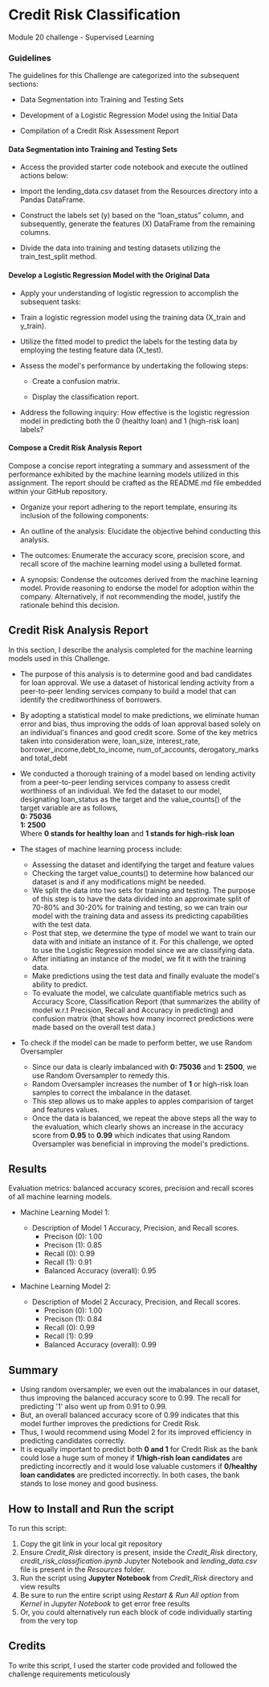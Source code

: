 # Credit Risk Classification
Module 20 challenge - Supervised Learning

### Guidelines
The guidelines for this Challenge are categorized into the subsequent sections:

* Data Segmentation into Training and Testing Sets

* Development of a Logistic Regression Model using the Initial Data

* Compilation of a Credit Risk Assessment Report

#### Data Segmentation into Training and Testing Sets
* Access the provided starter code notebook and execute the outlined actions below:

* Import the lending_data.csv dataset from the Resources directory into a Pandas DataFrame.

* Construct the labels set (y) based on the “loan_status” column, and subsequently, generate the features (X) DataFrame from the remaining columns.

* Divide the data into training and testing datasets utilizing the train_test_split method.

#### Develop a Logistic Regression Model with the Original Data

* Apply your understanding of logistic regression to accomplish the subsequent tasks:

* Train a logistic regression model using the training data (X_train and y_train).

* Utilize the fitted model to predict the labels for the testing data by employing the testing feature data (X_test).

* Assess the model's performance by undertaking the following steps:

    * Create a confusion matrix.

    * Display the classification report.

* Address the following inquiry: How effective is the logistic regression model in predicting both the 0 (healthy loan) and 1 (high-risk loan) labels?

#### Compose a Credit Risk Analysis Report
Compose a concise report integrating a summary and assessment of the performance exhibited by the machine learning models utilized in this assignment. The report should be crafted as the README.md file embedded within your GitHub repository.

* Organize your report adhering to the report template, ensuring its inclusion of the following components:

* An outline of the analysis: Elucidate the objective behind conducting this analysis.

* The outcomes: Enumerate the accuracy score, precision score, and recall score of the machine learning model using a bulleted format.

* A synopsis: Condense the outcomes derived from the machine learning model. Provide reasoning to endorse the model for adoption within the company. Alternatively, if not recommending the model, justify the rationale behind this decision.

## Credit Risk Analysis Report

In this section, I describe the analysis completed for the machine learning models used in this Challenge. 

* The purpose of this analysis is to determine good and bad candidates for loan approval. We use a dataset of historical lending activity from a peer-to-peer lending services company to build a model that can identify the creditworthiness of borrowers.<br>

* By adopting a statistical model to make predictions, we eliminate human error and bias, thus improving the odds of loan approval based solely on an individual's finances and good credit score. Some of the key metrics taken into consideration were, loan_size, interest_rate,	borrower_income,debt_to_income,	num_of_accounts, derogatory_marks and total_debt <br>


* We conducted a thorough training of a model based on lending activity from a peer-to-peer lending services company to assess credit worthiness of an individual. We fed the dataset to our model, designating loan_status as the target and the value_counts() of the target variable are as follows, <br>
    **0:    75036** <br>
    **1:     2500** <br>
    Where **0 stands for healthy loan** and **1 stands for high-risk loan** 

* The stages of machine learning process include:
    * Assessing the dataset and identifying the target and feature values
    * Checking the target value_counts() to determine how balanced our dataset is and if any modifications might be needed.
    * We split the data into two sets for training and testing. The purpose of this step is to have the data divided into an approximate split of 70-80% and 30-20% for training and testing, so we can train our model with the training data and assess its predicting capabilities with the test data.
    * Post that step, we determine the type of model we want to train our data with and initiate an instance of it. For this challenge, we opted to use the Logistic Regression model since we are classifying data.
    * After initiating an instance of the model, we fit it with the training data.
    * Make predictions using the test data and finally evaluate the model's ability to predict.
    * To evaluate the model, we calculate quantifiable metrics such as Accuracy Score, Classification Report (that summarizes the ability of model w.r.t Precision, Recall and Accuracy in predicting) and confusion matrix (that shows how many incorrect predictions were made based on the overall test data.)
* To check if the model can be made to perform better, we use Random Oversampler
    * Since our data is clearly imbalanced with **0: 75036** and **1: 2500**, we use Random Oversampler to remedy this.
    * Random Oversampler increases the number of **1** or high-risk loan samples to correct the imbalance in the dataset. 
    * This step allows us to make apples to apples comparision of target and features values.
    * Once the data is balanced, we repeat the above steps all the way to the evaluation, which clearly shows an increase in the accuracy score from **0.95** to **0.99** which indicates that using Random Oversampler was beneficial in improving the model's predictions.



## Results

Evaluation metrics: balanced accuracy scores, precision and recall scores of all machine learning models.

* Machine Learning Model 1:
  * Description of Model 1 Accuracy, Precision, and Recall scores. <br>
    * Precison (0): 1.00
    * Precison (1): 0.85
    * Recall (0): 0.99
    * Recall (1): 0.91
    * Balanced Accuracy (overall): 0.95

* Machine Learning Model 2:
  * Description of Model 2 Accuracy, Precision, and Recall scores. <br>
    * Precison (0): 1.00
    * Precison (1): 0.84
    * Recall (0): 0.99
    * Recall (1): 0.99
    * Balanced Accuracy (overall): 0.99

## Summary

* Using random oversampler, we even out the imabalances in our dataset, thus improving the balanced accuracy score to 0.99. 
The recall for predicting '1' also went up from 0.91 to 0.99. <br>
* But, an overall balanced accuracy score of 0.99 indicates that this model further improves the predictions for Credit Risk.
* Thus, I would recommend using Model 2 for its improved efficiency in predicting candidates correctly. 
* It is equally important to predict both **0 and 1** for Credit Risk as the bank could lose a huge sum of money if **1/high-rish loan candidates** are predicting incorrectly and it would lose valuable customers if **0/healthy loan candidates** are predicted incorrectly. In both cases, the bank stands to lose money and good business.  



## How to Install and Run the script

To run this script:
1. Copy the git link in your local git repository
2. Ensure *Credit_Risk* directory is present, inside the *Credit_Risk* directory, *credit_risk_classification.ipynb* Jupyter Notebook and *lending_data.csv* file is present in the *Resources* folder. 
3. Run the script using **Jupyter Notebook** from *Credit_Risk* directory and view results
4. Be sure to run the entire script using *Restart & Run All option* from *Kernel* in *Jupyter Notebook* to get error free results
5. Or, you could alternatively run each block of code individually starting from the very top 

## Credits

To write this script, I used the starter code provided and followed the challenge requirements meticulously